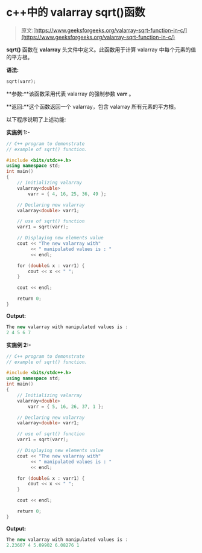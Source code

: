 # c++中的 valarray sqrt()函数

> 原文:[https://www.geeksforgeeks.org/valarray-sqrt-function-in-c/](https://www.geeksforgeeks.org/valarray-sqrt-function-in-c/)

**sqrt()** 函数在 **valarray** 头文件中定义。此函数用于计算 valarray 中每个元素的值的平方根。

**语法:**

```cpp
sqrt(varr);

```

**参数:**该函数采用代表 valarray 的强制参数 **varr** 。

**返回:**这个函数返回一个 valarray，包含 valarray 所有元素的平方根。

以下程序说明了上述功能:

**实施例 1:-**

```cpp
// C++ program to demonstrate
// example of sqrt() function.

#include <bits/stdc++.h>
using namespace std;
int main()
{
    // Initializing valarray
    valarray<double>
        varr = { 4, 16, 25, 36, 49 };

    // Declaring new valarray
    valarray<double> varr1;

    // use of sqrt() function
    varr1 = sqrt(varr);

    // Displaying new elements value
    cout << "The new valarray with"
         << " manipulated values is : "
         << endl;

    for (double& x : varr1) {
        cout << x << " ";
    }

    cout << endl;

    return 0;
}
```

**Output:**

```cpp
The new valarray with manipulated values is : 
2 4 5 6 7

```

**实施例 2:-**

```cpp
// C++ program to demonstrate
// example of sqrt() function.

#include <bits/stdc++.h>
using namespace std;
int main()
{
    // Initializing valarray
    valarray<double>
        varr = { 5, 16, 26, 37, 1 };

    // Declaring new valarray
    valarray<double> varr1;

    // use of sqrt() function
    varr1 = sqrt(varr);

    // Displaying new elements value
    cout << "The new valarray with"
         << " manipulated values is : "
         << endl;

    for (double& x : varr1) {
        cout << x << " ";
    }

    cout << endl;

    return 0;
}
```

**Output:**

```cpp
The new valarray with manipulated values is : 
2.23607 4 5.09902 6.08276 1

```